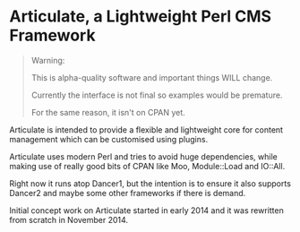# Articulate, a Lightweight Perl CMS Framework

> Warning:
>
> This is alpha-quality software and important things WILL change.
>
> Currently the interface is not final so examples would be premature.
>
> For the same reason, it isn't on CPAN yet.

Articulate is intended to provide a flexible and lightweight core for content management which can be customised using plugins.

Articulate uses modern Perl and tries to avoid huge dependencies, while making use of really good bits of CPAN like Moo, Module::Load and IO::All.

Right now it runs atop Dancer1, but the intention is to ensure it also supports Dancer2 and maybe some other frameworks if there is demand.

Initial concept work on Articulate started in early 2014 and it was rewritten from scratch in November 2014.
